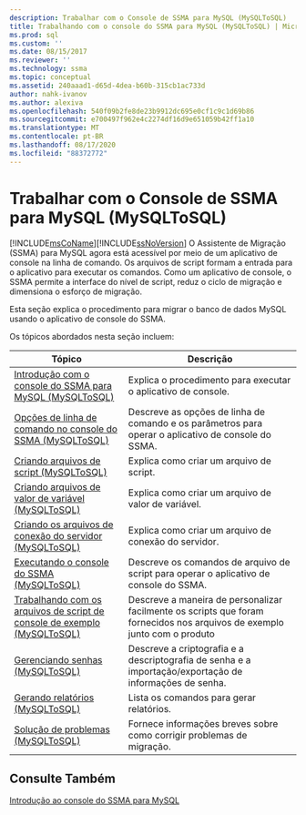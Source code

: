 ```yaml
---
description: Trabalhar com o Console de SSMA para MySQL (MySQLToSQL)
title: Trabalhando com o console do SSMA para MySQL (MySQLToSQL) | Microsoft Docs
ms.prod: sql
ms.custom: ''
ms.date: 08/15/2017
ms.reviewer: ''
ms.technology: ssma
ms.topic: conceptual
ms.assetid: 240aaad1-d65d-4dea-b60b-315cb1ac733d
author: nahk-ivanov
ms.author: alexiva
ms.openlocfilehash: 540f09b2fe8de23b9912dc695e0cf1c9c1d69b86
ms.sourcegitcommit: e700497f962e4c2274df16d9e651059b42ff1a10
ms.translationtype: MT
ms.contentlocale: pt-BR
ms.lasthandoff: 08/17/2020
ms.locfileid: "88372772"
---
```

# <a name="working-with-ssma-for-mysql-console-mysqltosql"></a>Trabalhar com o Console de SSMA para MySQL (MySQLToSQL)
[!INCLUDE[msCoName](../../includes/msconame_md.md)][!INCLUDE[ssNoVersion](../../includes/ssnoversion-md.md)] O Assistente de Migração (SSMA) para MySQL agora está acessível por meio de um aplicativo de console na linha de comando. Os arquivos de script formam a entrada para o aplicativo para executar os comandos. Como um aplicativo de console, o SSMA permite a interface do nível de script, reduz o ciclo de migração e dimensiona o esforço de migração.  
  
Esta seção explica o procedimento para migrar o banco de dados MySQL usando o aplicativo de console do SSMA.  
  
Os tópicos abordados nesta seção incluem:  
  
|Tópico|Descrição|  
|-|-|  
|[Introdução com o console do SSMA para MySQL &#40;MySQLToSQL&#41;](../../ssma/mysql/getting-started-with-ssma-for-mysql-console-mysqltosql.md)|Explica o procedimento para executar o aplicativo de console.|  
|[Opções de linha de comando no console do SSMA &#40;MySQLToSQL&#41;](../../ssma/mysql/command-line-options-in-ssma-console-mysqltosql.md)|Descreve as opções de linha de comando e os parâmetros para operar o aplicativo de console do SSMA.|  
|[Criando arquivos de script &#40;MySQLToSQL&#41;](../../ssma/mysql/creating-script-files-mysqltosql.md)|Explica como criar um arquivo de script.|  
|[Criando arquivos de valor de variável &#40;MySQLToSQL&#41;](../../ssma/mysql/creating-variable-value-files-mysqltosql.md)|Explica como criar um arquivo de valor de variável.|  
|[Criando os arquivos de conexão do servidor &#40;MySQLToSQL&#41;](../../ssma/mysql/creating-the-server-connection-files-mysqltosql.md)|Explica como criar um arquivo de conexão do servidor.|  
|[Executando o console do SSMA &#40;MySQLToSQL&#41;](../../ssma/mysql/executing-the-ssma-console-mysqltosql.md)|Descreve os comandos de arquivo de script para operar o aplicativo de console do SSMA.|  
|[Trabalhando com os arquivos de script de console de exemplo &#40;MySQLToSQL&#41;](../../ssma/mysql/working-with-the-sample-console-script-files-mysqltosql.md)|Descreve a maneira de personalizar facilmente os scripts que foram fornecidos nos arquivos de exemplo junto com o produto|  
|[Gerenciando senhas &#40;MySQLToSQL&#41;](../../ssma/mysql/managing-passwords-mysqltosql.md)|Descreve a criptografia e a descriptografia de senha e a importação/exportação de informações de senha.|  
|[Gerando relatórios &#40;MySQLToSQL&#41;](../../ssma/mysql/generating-reports-mysqltosql.md)|Lista os comandos para gerar relatórios.|  
|[Solução de problemas &#40;MySQLToSQL&#41;](../../ssma/mysql/troubleshooting-mysqltosql.md)|Fornece informações breves sobre como corrigir problemas de migração.|  
  
## <a name="see-also"></a>Consulte Também  
[Introdução ao console do SSMA para MySQL](getting-started-with-ssma-for-mysql-console-mysqltosql.md)  
  
